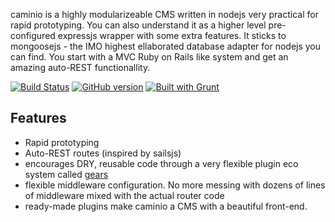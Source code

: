caminio is a highly modularizeable CMS written in nodejs very practical for rapid prototyping. You can also understand it as a higher level pre-configured expressjs wrapper with some extra features. It sticks to mongoosejs - the IMO highest ellaborated database adapter for nodejs you can find. You start with a MVC Ruby on Rails like system and get an amazing auto-REST functionallity.

[![Build Status](https://travis-ci.org/caminio/caminio.png)](https://travis-ci.org/tastenwerk/caminio)
[![GitHub version](https://badge.fury.io/gh/caminio%2Fcaminio.png)](http://badge.fury.io/gh/caminio%2Fcaminio)
[![Built with Grunt](https://cdn.gruntjs.com/builtwith.png)](http://gruntjs.com/)

## Features

* Rapid prototyping
* Auto-REST routes (inspired by sailsjs)
* encourages DRY, reusable code through a very flexible plugin eco system called [gears](#gears)
* flexible middleware configuration. No more messing with dozens of lines of middleware mixed with the actual router code
* ready-made plugins make caminio a CMS with a beautiful front-end.